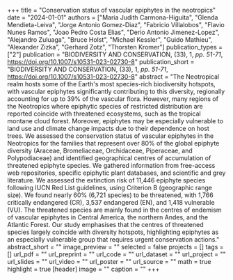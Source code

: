 +++
title = "Conservation status of vascular epiphytes in the neotropics"
date = "2024-01-01"
authors = ["Maria Judith Carmona-Higuita", "Glenda Mendieta-Leiva", "Jorge Antonio Gomez-Diaz", "Fabricio Villalobos", "Flavio Nunes Ramos", "Joao Pedro Costa Elias", "Derio Antonio Jimenez-Lopez", "Alejandro Zuluaga", "Bruce Holst", "Michael Kessler", "Guido Mathieu", "Alexander Zizka", "Gerhard Zotz", "Thorsten Kromer"]
publication_types = ["2"]
publication = "BIODIVERSITY AND CONSERVATION, (33), 1, _pp. 51-71_, https://doi.org/10.1007/s10531-023-02730-8"
publication_short = "BIODIVERSITY AND CONSERVATION, (33), 1, _pp. 51-71_, https://doi.org/10.1007/s10531-023-02730-8"
abstract = "The Neotropical realm hosts some of the Earth's most species-rich
   biodiversity hotspots, with vascular epiphytes significantly
   contributing to this diversity, regionally accounting for up to 39\% of
   the vascular flora. However, many regions of the Neotropics where
   epiphytic species of restricted distribution are reported coincide with
   threatened ecosystems, such as the tropical montane cloud forest.
   Moreover, epiphytes may be especially vulnerable to land use and climate
   change impacts due to their dependence on host trees. We assessed the
   conservation status of vascular epiphytes in the Neotropics for the
   families that represent over 80\% of the global epiphyte diversity
   (Araceae, Bromeliaceae, Orchidaceae, Piperaceae, and Polypodiaceae) and
   identified geographical centres of accumulation of threatened epiphyte
   species. We gathered information from free-access web repositories,
   specific epiphytic plant databases, and scientific and grey literature.
   We assessed the extinction risk of 11,446 epiphyte species following
   IUCN Red List guidelines, using Criterion B (geographic range size). We
   found nearly 60\% (6,721 species) to be threatened, with 1,766
   critically endangered (CR), 3,537 endangered (EN), and 1,418 vulnerable
   (VU). The threatened species are mainly found in the centres of endemism
   of vascular epiphytes in Central America, the northern Andes, and the
   Atlantic Forest. Our study emphasises that the centres of threatened
   species largely coincide with diversity hotspots, highlighting epiphytes
   as an especially vulnerable group that requires urgent conservation
   actions."
abstract_short = ""
image_preview = ""
selected = false
projects = []
tags = []
url_pdf = ""
url_preprint = ""
url_code = ""
url_dataset = ""
url_project = ""
url_slides = ""
url_video = ""
url_poster = ""
url_source = ""
math = true
highlight = true
[header]
image = ""
caption = ""
+++
